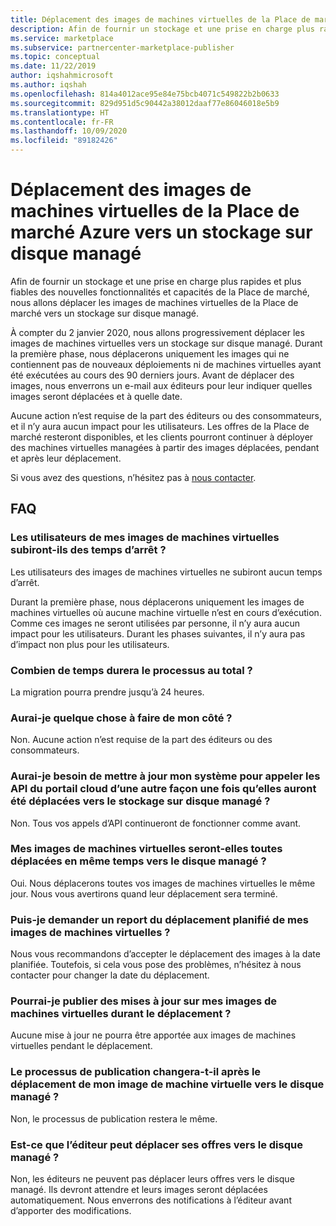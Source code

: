 ```yaml
---
title: Déplacement des images de machines virtuelles de la Place de marché Azure vers un stockage sur disque managé
description: Afin de fournir un stockage et une prise en charge plus rapides et plus fiables des nouvelles fonctionnalités et capacités de la Place de marché, nous allons déplacer les images de machines virtuelles de la Place de marché vers un stockage sur disque managé.
ms.service: marketplace
ms.subservice: partnercenter-marketplace-publisher
ms.topic: conceptual
ms.date: 11/22/2019
author: iqshahmicrosoft
ms.author: iqshah
ms.openlocfilehash: 814a4012ace95e84e75bcb4071c549822b2b0633
ms.sourcegitcommit: 829d951d5c90442a38012daaf77e86046018e5b9
ms.translationtype: HT
ms.contentlocale: fr-FR
ms.lasthandoff: 10/09/2020
ms.locfileid: "89182426"
---
```

# <a name="were-moving-virtual-machine-vm-images-on-azure-marketplace-to-managed-disk-storage"></a>Déplacement des images de machines virtuelles de la Place de marché Azure vers un stockage sur disque managé

Afin de fournir un stockage et une prise en charge plus rapides et plus fiables des nouvelles fonctionnalités et capacités de la Place de marché, nous allons déplacer les images de machines virtuelles de la Place de marché vers un stockage sur disque managé.

À compter du 2 janvier 2020, nous allons progressivement déplacer les images de machines virtuelles vers un stockage sur disque managé. Durant la première phase, nous déplacerons uniquement les images qui ne contiennent pas de nouveaux déploiements ni de machines virtuelles ayant été exécutées au cours des 90 derniers jours. Avant de déplacer des images, nous enverrons un e-mail aux éditeurs pour leur indiquer quelles images seront déplacées et à quelle date.

Aucune action n’est requise de la part des éditeurs ou des consommateurs, et il n’y aura aucun impact pour les utilisateurs. Les offres de la Place de marché resteront disponibles, et les clients pourront continuer à déployer des machines virtuelles managées à partir des images déplacées, pendant et après leur déplacement.

Si vous avez des questions, n’hésitez pas à [nous contacter](https://support.microsoft.com/supportforbusiness/productselection?sapId=48734891-ee9a-5d77-bf29-82bf8d8111ff).

## <a name="faqs"></a>FAQ

### <a name="would-the-users-of-my-vm-images-experience-an-outage"></a>Les utilisateurs de mes images de machines virtuelles subiront-ils des temps d’arrêt ?

Les utilisateurs des images de machines virtuelles ne subiront aucun temps d’arrêt. 

Durant la première phase, nous déplacerons uniquement les images de machines virtuelles où aucune machine virtuelle n’est en cours d’exécution. Comme ces images ne seront utilisées par personne, il n’y aura aucun impact pour les utilisateurs. Durant les phases suivantes, il n’y aura pas d’impact non plus pour les utilisateurs.

### <a name="how-long-does-it-take-for-the-process-to-complete"></a>Combien de temps durera le processus au total ?

La migration pourra prendre jusqu’à 24 heures.

### <a name="do-i-need-to-take-any-action"></a>Aurai-je quelque chose à faire de mon côté ?

Non. Aucune action n’est requise de la part des éditeurs ou des consommateurs.

### <a name="do-i-have-to-update-my-system-to-call-the-cloud-portal-apis-in-a-different-way-after-they-are-moved-to-managed-disk-storage"></a>Aurai-je besoin de mettre à jour mon système pour appeler les API du portail cloud d’une autre façon une fois qu’elles auront été déplacées vers le stockage sur disque managé ?

Non. Tous vos appels d’API continueront de fonctionner comme avant.

### <a name="would-all-my-vm-images-be-moved-to-managed-disk-at-the-same-time"></a>Mes images de machines virtuelles seront-elles toutes déplacées en même temps vers le disque managé ?

Oui. Nous déplacerons toutes vos images de machines virtuelles le même jour. Nous vous avertirons quand leur déplacement sera terminé.

### <a name="can-i-request-to-schedule-the-move-of-my-vm-images-to-a-later-time"></a>Puis-je demander un report du déplacement planifié de mes images de machines virtuelles ?

Nous vous recommandons d’accepter le déplacement des images à la date planifiée. Toutefois, si cela vous pose des problèmes, n’hésitez à nous contacter pour changer la date du déplacement.

### <a name="can-i-publish-updates-to-my-vm-images-during-the-move"></a>Pourrai-je publier des mises à jour sur mes images de machines virtuelles durant le déplacement ?

Aucune mise à jour ne pourra être apportée aux images de machines virtuelles pendant le déplacement.

### <a name="will-the-publishing-process-change-after-my-vm-image-is-moved-to-managed-disk"></a>Le processus de publication changera-t-il après le déplacement de mon image de machine virtuelle vers le disque managé ?

Non, le processus de publication restera le même. 

### <a name="can-the-publisher-move-their-offers-to-managed-disk"></a>Est-ce que l’éditeur peut déplacer ses offres vers le disque managé ?

Non, les éditeurs ne peuvent pas déplacer leurs offres vers le disque managé. Ils devront attendre et leurs images seront déplacées automatiquement. Nous enverrons des notifications à l’éditeur avant d’apporter des modifications.
